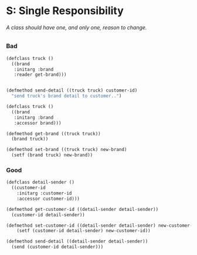 # S: Single Responsibility

###### A class should have one, and  only one, reason to change.

### Bad

```scheme
(defclass truck ()
  ((brand
   :initarg :brand
   :reader get-brand)))


(defmethod send-detail ((truck truck) customer-id)
  "send truck's brand detail to customer..")

(defclass truck ()
  ((brand
   :initarg :brand
   :accessor brand)))

(defmethod get-brand ((truck truck))
  (brand truck))

(defmethod set-brand ((truck truck) new-brand)
  (setf (brand truck) new-brand))
```

### Good

```scheme
(defclass detail-sender ()
  ((customer-id
    :initarg :customer-id
    :accessor customer-id)))

(defmethod get-customer-id ((detail-sender detail-sender))
  (customer-id detail-sender))

(defmethod set-customer-id ((detail-sender detail-sender) new-customer-id)
    (setf (customer-id detail-sender) new-customer-id))

(defmethod send-detail ((detail-sender detail-sender))
  (send (customer-id detail-sender)))
```



